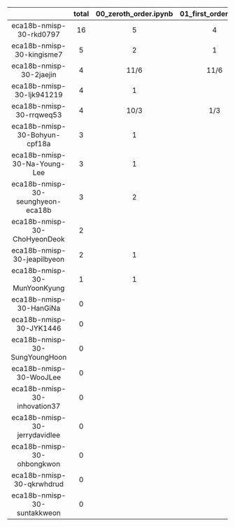 |    |   total  |  00_zeroth_order.ipynb  |  01_first_order.ipynb  |  02_second_order.ipynb  |  10_T_section_centroid.ipynb  |  20_circular_section_MOI.ipynb  |
|:--:|:----:|:----:|:----:|:----:|:----:|:----:|
| eca18b-nmisp-30-rkd0797 | 16 | 5 | 4 | 5 | 1 | 1  |
| eca18b-nmisp-30-kingisme7 | 5 | 2 | 1 | 2 |  |   |
| eca18b-nmisp-30-2jaejin | 4 | 11/6 | 11/6 | 1/3 |  |   |
| eca18b-nmisp-30-ljk941219 | 4 | 1 |  | 7/3 | 1/3 | 1/3  |
| eca18b-nmisp-30-rrqweq53 | 4 | 10/3 | 1/3 | 1/3 |  |   |
| eca18b-nmisp-30-Bohyun-cpf18a | 3 | 1 |  | 2 |  |   |
| eca18b-nmisp-30-Na-Young-Lee | 3 | 1 |  | 2 |  |   |
| eca18b-nmisp-30-seunghyeon-eca18b | 3 | 2 |  | 1 |  |   |
| eca18b-nmisp-30-ChoHyeonDeok | 2 |  |  | 1 | 1 |   |
| eca18b-nmisp-30-jeapilbyeon | 2 | 1 |  | 1 |  |   |
| eca18b-nmisp-30-MunYoonKyung | 1 | 1 |  |  |  |   |
| eca18b-nmisp-30-HanGiNa | 0 |  |  |  |  |   |
| eca18b-nmisp-30-JYK1446 | 0 |  |  |  |  |   |
| eca18b-nmisp-30-SungYoungHoon | 0 |  |  |  |  |   |
| eca18b-nmisp-30-WooJLee | 0 |  |  |  |  |   |
| eca18b-nmisp-30-inhovation37 | 0 |  |  |  |  |   |
| eca18b-nmisp-30-jerrydavidlee | 0 |  |  |  |  |   |
| eca18b-nmisp-30-ohbongkwon | 0 |  |  |  |  |   |
| eca18b-nmisp-30-qkrwhdrud | 0 |  |  |  |  |   |
| eca18b-nmisp-30-suntakkweon | 0 |  |  |  |  |   |
